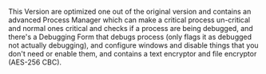 This Version are optimized one out of the original version and contains an advanced Process Manager which can make a critical process un-critical and normal ones critical and checks if a process are being debugged, and there's a Debugging Form that debugs process (only flags it as debugged not actually debugging), and configure windows and disable things that you don't need or enable them,  and contains a text encryptor and file encryptor (AES-256 CBC).
